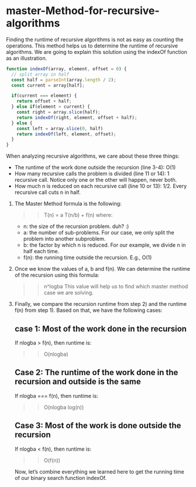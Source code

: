 # master-Method-for-recursive-algorithms

Finding the runtime of recursive algorithms is not as easy as counting the operations. This method helps us to determine the runtime of recursive algorithms. We are going to explain this solution using the indexOf function as an illustration.


```javascript
function indexOf(array, element, offset = 0) {
  // split array in half
  const half = parseInt(array.length / 2);
  const current = array[half];

  if(current === element) {
    return offset + half;
  } else if(element > current) {
    const right = array.slice(half);
    return indexOf(right, element, offset + half);
  } else {
    const left = array.slice(0, half)
    return indexOf(left, element, offset);
  }
}
```

When analyzing recursive algorithms, we care about these three things:

* The runtime of the work done outside the recursion (line 3-4): O(1)
* How many recursive calls the problem is divided (line 11 or 14): 1 recursive call. Notice only one or the other will happen, never both.
* How much n is reduced on each recursive call (line 10 or 13): 1/2. Every recursive call cuts n in half.

1) The Master Method formula is the following:
   >>T(n) = a T(n/b) + f(n)
   where:

   * n: the size of the recursion problem. duh? :)
   * a: the number of sub-problems. For our case, we only split the problem into another subproblem.
   * b: the factor by which n is reduced. For our example, we divide n in half each time.
   * f(n): the running time outside the recursion. E.g., O(1)

2) Once we know the values of a, b and f(n). We can determine the runtime of the recursion using this formula:
   >>n^logba
   This value will help us to find which master method case we are solving.
3) Finally, we compare the recursion runtime from step 2) and the runtime f(n) from step 1). Based on that, we have the following cases:
   
   ## case 1: Most of the work done in the recursion

   If nlogba > f(n), then runtime is:
   >>O(nlogba)
   
   ## Case 2: The runtime of the work done in the recursion and outside is the same

    If nlogba === f(n), then runtime is:

    >>O(nlogba log(n))

   ## Case 3: Most of the work is done outside the recursion

    If nlogba < f(n), then runtime is:
    >>O(f(n))

    Now, let’s combine everything we learned here to get the running time of our binary search function indexOf.
